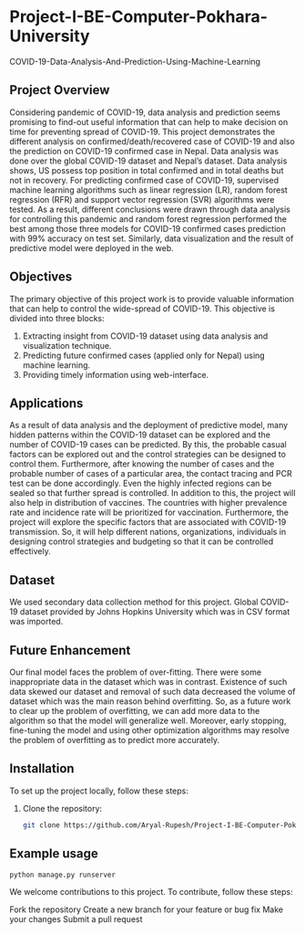 # Project-I-BE-Computer-Pokhara-University 
COVID-19-Data-Analysis-And-Prediction-Using-Machine-Learning 

## Project Overview

Considering pandemic of COVID-19, data analysis and prediction 
seems promising to find-out useful information that can help to make decision on time 
for preventing spread of COVID-19. This project demonstrates the different analysis on 
confirmed/death/recovered case of COVID-19 and also the prediction on COVID-19 
confirmed case in Nepal. Data analysis was done over the global COVID-19 dataset and 
Nepal’s dataset. Data analysis shows, US possess top position in total confirmed and in 
total deaths but not in recovery. For predicting confirmed case of COVID-19, supervised 
machine learning algorithms such as linear regression (LR), random forest regression 
(RFR) and support vector regression (SVR) algorithms were tested. As a result, different 
conclusions were drawn through data analysis for controlling this pandemic and random 
forest regression performed the best among those three models for COVID-19 confirmed 
cases prediction with 99% accuracy on test set. Similarly, data visualization and the result 
of predictive model were deployed in the web.


## Objectives 

The primary objective of this project work is to provide valuable information that can 
help to control the wide-spread of COVID-19. This objective is divided into three blocks:
1. Extracting insight from COVID-19 dataset using data analysis and visualization 
technique.
2. Predicting future confirmed cases (applied only for Nepal) using machine 
learning.
3. Providing timely information using web-interface.

## Applications

As a result of data analysis and the deployment of predictive model, many hidden patterns 
within the COVID-19 dataset can be explored and the number of COVID-19 cases can 
be predicted. By this, the probable casual factors can be explored out and the control 
strategies can be designed to control them. Furthermore, after knowing the number of 
cases and the probable number of cases of a particular area, the contact tracing and PCR 
test can be done accordingly. Even the highly infected regions can be sealed so that 
further spread is controlled. In addition to this, the project will also help in distribution 
of vaccines. The countries with higher prevalence rate and incidence rate will be 
prioritized for vaccination. Furthermore, the project will explore the specific factors that 
are associated with COVID-19 transmission. So, it will help different nations, 
organizations, individuals in designing control strategies and budgeting so that it can be 
controlled effectively.


## Dataset

We used secondary data collection method for this project. Global COVID-19 dataset 
provided by Johns Hopkins University which was in CSV format was imported.


## Future Enhancement

Our final model faces the problem of over-fitting. There were some inappropriate data in the dataset which was in contrast. Existence of such data skewed our dataset and removal of such data decreased 
the volume of dataset which was the main reason behind overfitting.
So, as a future work to clear up the problem of overfitting, we can add more data to the 
algorithm so that the model will generalize well. Moreover, early stopping, fine-tuning 
the model and using other optimization algorithms may resolve the problem of overfitting
as to predict more accurately.


## Installation

To set up the project locally, follow these steps:

1. Clone the repository:
   ```bash
   git clone https://github.com/Aryal-Rupesh/Project-I-BE-Computer-Pokhara-University.git 
   

## Example usage
```bash 
python manage.py runserver
```
We welcome contributions to this project. To contribute, follow these steps:

Fork the repository
Create a new branch for your feature or bug fix
Make your changes
Submit a pull request



